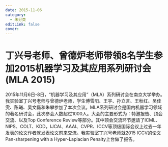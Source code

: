 ```yaml
---
date: 2015-11-06
category:
  - 未分类
editLink: false
cover: 
---
```



# 丁兴号老师、曾德炉老师带领8名学生参加2015机器学习及其应用系列研讨会(MLA 2015)

2015年11月6日-8日，“机器学习及其应用”（MLA）系列研讨会在南京大学举办。我实验室丁兴号老师与曾德炉老师，学生傅雪阳、王宇、孙立言、王秋红、吴佳雯、陈曦、吴文磊和朱攀参加了本次会议。MLA系列研讨会是国内机器学习领域的著名研讨会，此次参会人数超过1000人。大会的主要形式为：特邀报告、顶会交流、以及Top
Conference
Review等部分。其中顶会交流环节邀请了ICML、NIPS、COLT、KDD，IJCAI、AAAI、CVPR、ICCV等顶级国际会议上过去一年发表的论文作者就发表论文前来交流。我实验室丁兴号老师就2015
ICCV的论文Pan-sharpening with a Hyper-Laplacian Penalty上台做了报告。


<!-- more -->
